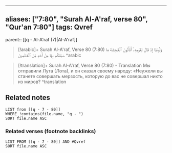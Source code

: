 
---
aliases: ["7:80", "Surah Al-A'raf, verse 80", "Qur'an 7:80"]
tags: Qvref
---

parent:: [[q - Al-A'raf (7)|Al-A'raf]]

> [!arabic]+ Surah Al-A'raf, Verse 80 (7:80)
> <span class="quran-arabic">وَلُوطًا إِذْ قَالَ لِقَوْمِهِۦٓ أَتَأْتُونَ ٱلْفَـٰحِشَةَ مَا سَبَقَكُم بِهَا مِنْ أَحَدٍ مِّنَ ٱلْعَـٰلَمِينَ</span>
^arabic

> [!translation]+ Surah Al-A'raf, Verse 80 (7:80) - Translation
> Мы отправили Лута (Лота), и он сказал своему народу: «Неужели вы станете совершать мерзость, которую до вас не совершал никто из миров?
^translation



## Related notes
```dataview
LIST from [[q - 7 - 80]]
WHERE !contains(file.name, "q - ")
SORT file.name ASC
```

### Related verses (footnote backlinks)
```dataview
LIST FROM [[q - 7 - 80]] AND #Qvref
SORT file.name ASC
```

